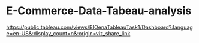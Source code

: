 # E-Commerce-Data-Tabeau-analysis
https://public.tableau.com/views/BIQenaTableauTask1/Dashboard?:language=en-US&:display_count=n&:origin=viz_share_link
